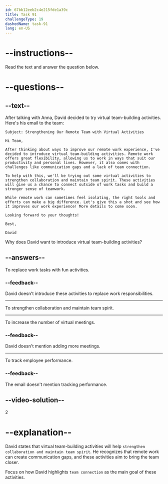 ```yaml
---
id: 67bb12eeb2c4e215fde1a39c
title: Task 91
challengeType: 19
dashedName: task-91
lang: en-US
---
```


<!-- READING -->

# --instructions--

Read the text and answer the question below.

# --questions--

## --text--

After talking with Anna, David decided to try virtual team-building activities. Here's his email to the team:

`Subject: Strengthening Our Remote Team with Virtual Activities`

`Hi Team,`

`After thinking about ways to improve our remote work experience, I've decided to introduce virtual team-building activities. Remote work offers great flexibility, allowing us to work in ways that suit our productivity and personal lives. However, it also comes with challenges like communication gaps and a lack of team connection.`

`To help with this, we'll be trying out some virtual activities to strengthen collaboration and maintain team spirit. These activities will give us a chance to connect outside of work tasks and build a stronger sense of teamwork.`

`While remote work can sometimes feel isolating, the right tools and efforts can make a big difference. Let's give this a shot and see how it improves our work experience! More details to come soon.`

`Looking forward to your thoughts!`

`Best,`

`David`

Why does David want to introduce virtual team-building activities?

## --answers--

To replace work tasks with fun activities.

### --feedback--

David doesn't introduce these activities to replace work responsibilities.

---

To strengthen collaboration and maintain team spirit.

---

To increase the number of virtual meetings.

### --feedback--

David doesn't mention adding more meetings.

---

To track employee performance.

### --feedback--

The email doesn't mention tracking performance.

## --video-solution--

2

# --explanation--

David states that virtual team-building activities will help `strengthen collaboration and maintain team spirit`. He recognizes that remote work can create communication gaps, and these activities aim to bring the team closer.

Focus on how David highlights `team connection` as the main goal of these activities.
